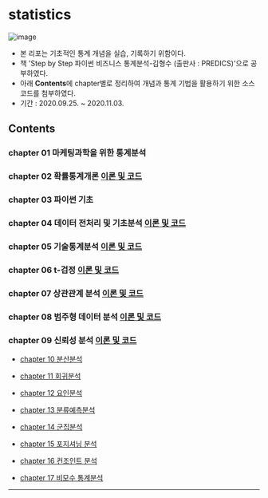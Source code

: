 # statistics
![image](https://user-images.githubusercontent.com/67505208/95998342-bb367880-0e6f-11eb-938c-606c1e2a9bd0.png)
- 본 리포는 기초적인 통계 개념을 실습, 기록하기 위함이다.
- 책 'Step by Step 파이썬 비즈니스 통계분석-김형수 (출판사 : PREDICS)'으로 공부하였다.
- 아래 **Contents**에 chapter별로 정리하여 개념과 통계 기법을 활용하기 위한 소스 코드를 첨부하였다.
- 기간 : 2020.09.25. ~ 2020.11.03.
## Contents
### chapter 01 마케팅과학을 위한 통계분석
### chapter 02 확률통계개론 [이론 및 코드](https://github.com/OH1107/self_study/blob/master/statistics/training/2%EC%9E%A5_%ED%99%95%EB%A5%A0%ED%86%B5%EA%B3%84%EA%B0%9C%EB%A1%A0.ipynb)

### chapter 03 파이썬 기초

### chapter 04 데이터 전처리 및 기초분석 [이론 및 코드](https://github.com/OH1107/self_study/blob/master/statistics/training/4%EC%9E%A5_%EB%8D%B0%EC%9D%B4%ED%84%B0_%EC%A0%84%EC%B2%98%EB%A6%AC_%EB%B0%8F_%EA%B8%B0%EC%B4%88%EB%B6%84%EC%84%9D.ipynb)

### chapter 05 기술통계분석 [이론 및 코드](https://github.com/OH1107/self_study/blob/master/statistics/training/5%EC%9E%A5_%EA%B8%B0%EC%88%A0%ED%86%B5%EA%B3%84%EB%B6%84%EC%84%9D.ipynb)

### chapter 06 t-검정 [이론 및 코드](https://github.com/OH1107/self_study/blob/master/statistics/training/6%EC%9E%A5_t_%EA%B2%80%EC%A0%95.ipynb)

### chapter 07 상관관계 분석 [이론 및 코드](https://github.com/OH1107/self_study/blob/master/statistics/training/7%EC%9E%A5_%EC%83%81%EA%B4%80%EA%B4%80%EA%B3%84_%EB%B6%84%EC%84%9D.ipynb)

### chapter 08 범주형 데이터 분석 [이론 및 코드](https://github.com/OH1107/self_study/blob/master/statistics/training/8%EC%9E%A5_%EB%B2%94%EC%A3%BC%ED%98%95_%EB%8D%B0%EC%9D%B4%ED%84%B0_%EB%B6%84%EC%84%9D.ipynb)

### chapter 09 신뢰성 분석 [이론 및 코드](https://github.com/OH1107/self_study/blob/master/statistics/training/9%EC%9E%A5_%EC%8B%A0%EB%A2%B0%EC%84%B1%EB%B6%84%EC%84%9D.ipynb)

- [chapter 10 분산분석](https://github.com/OH1107/self_study/blob/master/statistics/training/10%EC%9E%A5_%EB%B6%84%EC%82%B0%EB%B6%84%EC%84%9D.ipynb)

- [chapter 11 회귀분석](https://github.com/OH1107/self_study/blob/master/statistics/training/11%EC%9E%A5_%ED%9A%8C%EA%B7%80%EB%B6%84%EC%84%9D.ipynb)

- [chapter 12 요인분석](https://github.com/OH1107/self_study/blob/master/statistics/training/12%EC%9E%A5_%EC%9A%94%EC%9D%B8%EB%B6%84%EC%84%9D.ipynb)

- [chapter 13 분류예측분석](https://github.com/OH1107/self_study/blob/master/statistics/training/13%EC%9E%A5_%EB%B6%84%EB%A5%98%EC%98%88%EC%B8%A1%EB%B6%84%EC%84%9D.ipynb)

- [chapter 14 군집분석](https://github.com/OH1107/self_study/blob/master/statistics/training/14%EC%9E%A5_%EA%B5%B0%EC%A7%91%EB%B6%84%EC%84%9D_%EC%88%98%EC%A0%95.ipynb)

- [chapter 15 포지셔닝 분석](https://github.com/OH1107/self_study/blob/master/statistics/training/15%EC%9E%A5_%ED%8F%AC%EC%A7%80%EC%85%94%EB%8B%9D%EB%B6%84%EC%84%9D.ipynb)

- [chapter 16 컨조인트 분석](https://github.com/OH1107/self_study/blob/master/statistics/training/16%EC%9E%A5_%EC%BB%A8%EC%A1%B0%EC%9D%B8%ED%8A%B8%EB%B6%84%EC%84%9D_%EC%88%98%EC%A0%95.ipynb)

- [chapter 17 비모수 통계분석](https://github.com/OH1107/self_study/blob/master/statistics/training/17%EC%9E%A5_%EB%B9%84%EB%AA%A8%EC%88%98_%ED%86%B5%EA%B3%84%EB%B6%84%EC%84%9D_%EC%88%98%EC%A0%95.ipynb)

---
